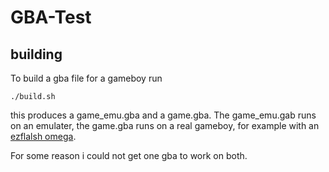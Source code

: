 # GBA-Test
## building
To build a gba file for a gameboy run
```
./build.sh
```

this produces a game_emu.gba and a game.gba.
The game_emu.gab runs on an emulater, the game.gba runs on a real gameboy, for example with an [ezflalsh omega](https://www.ezflash.cn/product/omega/).

For some reason i could not get one gba to work on both.

